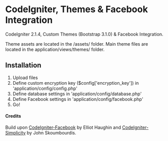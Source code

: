 CodeIgniter, Themes & Facebook Integration
=====================================

CodeIgniter 2.1.4, Custom Themes (Bootstrap 3.1.0) &amp; Facebook Integration.

Theme assets are located in the /assets/ folder. Main theme files are located in the application/views/themes/ folder.

## Installation

1. Upload files
2. Define custom encryption key ($config['encryption_key']) in 'application/config/config.php' 
3. Define database settings in 'application/config/database.php'
4. Define Facebook settings in 'application/config/facebook.php'
5. Go!

#### Credits

Build upon [CodeIgniter-Facebook](https://github.com/elliothaughin/codeigniter-facebook) by Elliot Haughin and [CodeIgniter-Simplicity](https://github.com/scoumbourdis/codeigniter-simplicity) by John Skoumbourdis.